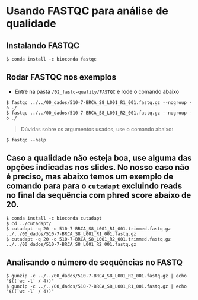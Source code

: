 # Usando FASTQC para análise de qualidade

## Instalando FASTQC
```
$ conda install -c bioconda fastqc
```

## Rodar FASTQC nos exemplos

* Entre na pasta `/02_fastq-quality/FASTQC` e rode o comando abaixo

```
$ fastqc ../../00_dados/510-7-BRCA_S8_L001_R1_001.fastq.gz --nogroup -o ./
$ fastqc ../../00_dados/510-7-BRCA_S8_L001_R2_001.fastq.gz --nogroup -o ./
```

> Dúvidas sobre os argumentos usados, use o comando abaixo:

```
$ fastqc --help
```

## Caso a qualidade não esteja boa, use alguma das opções indicadas nos slides. No nosso caso não é preciso, mas abaixo temos um exemplo de comando para para o `cutadapt` excluindo reads no final da sequência com phred score abaixo de 20.

```
$ conda install -c bioconda cutadapt
$ cd ../cutadapt/
$ cutadapt -q 20 -o 510-7-BRCA_S8_L001_R1_001.trimmed.fastq.gz ../../00_dados/510-7-BRCA_S8_L001_R1_001.fastq.gz
$ cutadapt -q 20 -o 510-7-BRCA_S8_L001_R2_001.trimmed.fastq.gz ../../00_dados/510-7-BRCA_S8_L001_R2_001.fastq.gz
```

## Analisando o número de sequências no FASTQ

```
$ gunzip -c ../../00_dados/510-7-BRCA_S8_L001_R2_001.fastq.gz | echo "$((`wc -l` / 4))"
$ gunzip -c ../../00_dados/510-7-BRCA_S8_L001_R1_001.fastq.gz | echo "$((`wc -l` / 4))"
